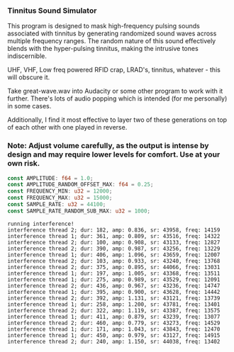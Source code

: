 ### Tinnitus Sound Simulator

This program is designed to mask high-frequency pulsing sounds associated with tinnitus by generating randomized sound waves across multiple frequency ranges.
The random nature of this sound effectively blends with the hyper-pulsing tinnitus, making the intrusive tones indiscernible.

UHF, VHF, Low freq powered RFID crap, LRAD's, tinnitus, whatever - this will obscure it.

Take great-wave.wav into Audacity or some other program to work with it further. There's lots of audio popping which is intended (for me personally) in some cases.

Additionally, I find it most effective to layer two of these generations on top of each other with one played in reverse.

### Note: Adjust volume carefully, as the output is intense by design and may require lower levels for comfort. Use at your own risk.

```rust
const AMPLITUDE: f64 = 1.0;
const AMPLITUDE_RANDOM_OFFSET_MAX: f64 = 0.25;
const FREQUENCY_MIN: u32 = 12000;
const FREQUENCY_MAX: u32 = 15000;
const SAMPLE_RATE: u32 = 44100;
const SAMPLE_RATE_RANDOM_SUB_MAX: u32 = 1000;
```

```
running interference!
interference thread 2; dur: 182, amp: 0.836, sr: 43958, freq: 14159
interference thread 1; dur: 361, amp: 0.809, sr: 43516, freq: 14322
interference thread 2; dur: 100, amp: 0.908, sr: 43133, freq: 12827
interference thread 2; dur: 390, amp: 0.987, sr: 43256, freq: 13229
interference thread 1; dur: 406, amp: 1.096, sr: 43659, freq: 12007
interference thread 2; dur: 103, amp: 0.933, sr: 43240, freq: 13768
interference thread 2; dur: 375, amp: 0.895, sr: 44066, freq: 13031
interference thread 1; dur: 197, amp: 1.005, sr: 43368, freq: 13511
interference thread 1; dur: 275, amp: 0.989, sr: 43529, freq: 12091
interference thread 2; dur: 436, amp: 0.967, sr: 43236, freq: 14747
interference thread 1; dur: 395, amp: 0.900, sr: 43628, freq: 14442
interference thread 2; dur: 392, amp: 1.131, sr: 43121, freq: 13739
interference thread 1; dur: 258, amp: 1.200, sr: 43781, freq: 13401
interference thread 2; dur: 322, amp: 1.119, sr: 43387, freq: 13575
interference thread 1; dur: 411, amp: 0.879, sr: 43239, freq: 13077
interference thread 2; dur: 460, amp: 0.779, sr: 43273, freq: 14529
interference thread 1; dur: 171, amp: 1.043, sr: 43843, freq: 12470
interference thread 1; dur: 450, amp: 0.979, sr: 43127, freq: 14915
interference thread 2; dur: 240, amp: 1.150, sr: 44038, freq: 13402
```
